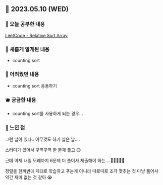 ## 🍰 2023.05.10 (WED)

### 🍑 오늘 공부한 내용

[LeetCode - Relative Sort Array](https://github.com/merryfraise/algorithms/blob/main/leetcode/easy/230510/Relative%20Sort%20Array.js "LeetCode - Relative Sort Array")

### 🍓 새롭게 알게된 내용

-   counting sort

### 🍒 어려웠던 내용

-   counting sort 응용하기

### 🫐 궁금한 내용

-   counting sort를 사용하게 되는 경우...

### 🐰 느낀 점

그런 날이 있다.. 아무것도 하기 싫은 날....

스터디가 있어서 꾸역꾸역 한 문제 풀고 🙃

근데 이제 내일 모레까지 6문제 더 풀어서 제출해야 하는....🥲🥲🥲🥲🥲

정렬을 한꺼번에 제대로 학습하고 푸는게 아니라 따로따로 조각 맞추는 것 마냥 풀어서 약간 재미 없는 것 같아 😭
